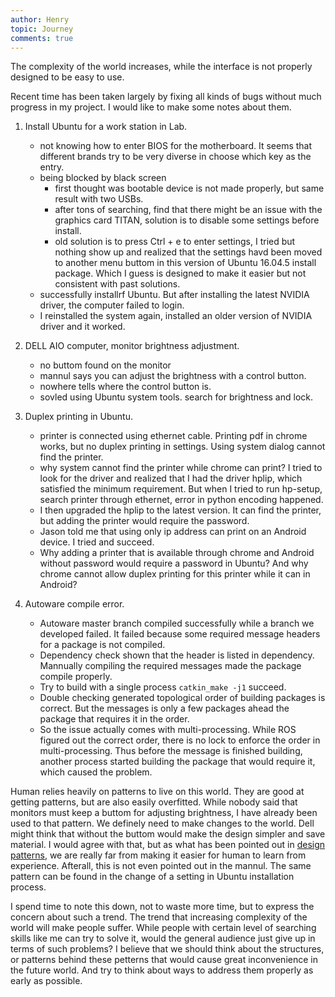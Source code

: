 ```yaml
---
author: Henry
topic: Journey
comments: true
---
```


The complexity of the world increases, while the interface is not properly designed to be easy to use.

Recent time has been taken largely by fixing all kinds of bugs without much progress in my project. I would like to make some notes about them.

1. Install Ubuntu for a work station in Lab.
   - not knowing how to enter BIOS for the motherboard. It seems that different brands try to be very diverse in choose which key as the entry.
   - being blocked by black screen
     - first thought was bootable device is not made properly, but same result with two USBs.
     - after tons of searching, find that there might be an issue with the graphics card TITAN, solution is to disable some settings before install.
     - old solution is to press Ctrl + e to enter settings, I tried but nothing show up and realized that the settings havd been moved to another menu buttom in this version of Ubuntu 16.04.5 install package. Which I guess is designed to make it easier but not consistent with past solutions.
   - successfully installrf Ubuntu. But after installing the latest NVIDIA driver, the computer failed to login.
   - I reinstalled the system again, installed an older version of NVIDIA driver and it worked.

2. DELL AIO computer, monitor brightness adjustment.
    - no buttom found on the monitor
    - mannul says you can adjust the brightness with a control button.
    - nowhere tells where the control button is.
    - sovled using Ubuntu system tools. search for brightness and lock.

3. Duplex printing in Ubuntu.
    - printer is connected using ethernet cable. Printing pdf in chrome works, but no duplex printing in settings. Using system dialog cannot find the printer.
    - why system cannot find the printer while chrome can print? I tried to look for the driver and realized that I had the driver hplip, which satisfied the minimum requirement. But when I tried to run hp-setup, search printer through ethernet, error in python encoding happened.
    - I then upgraded the hplip to the latest version. It can find the printer, but adding the printer would require the password.
    - Jason told me that using only ip address can print on an Android device. I tried and succeed.
    - Why adding a printer that is available through chrome and Android without password would require a password in Ubuntu? And why chrome cannot allow duplex printing for this printer while it can in Android?

4. Autoware compile error.
    - Autoware master branch compiled successfully while a branch we developed failed. It failed because some required message headers for a package is not compiled.
    - Dependency check shown that the header is listed in dependency. Mannually compiling the required messages made the package compile properly.
    - Try to build with a single process ```catkin_make -j1``` succeed.
    - Double checking generated topological order of building packages is correct. But the messages is only a few packages ahead the package that requires it in the order.
    - So the issue actually comes with multi-processing. While ROS figured out the correct order, there is no lock to enforce the order in multi-processing. Thus before the message is finished building, another process started building the package that would require it, which caused the problem.

Human relies heavily on patterns to live on this world. They are good at getting patterns, but are also easily overfitted. While nobody said that monitors must keep a buttom for adjusting brightness, I have already been used to that pattern. We definely need to make changes to the world. Dell might think that without the buttom would make the design simpler and save material. I would agree with that, but as what has been pointed out in [design patterns](https://zhyhenryzhang.github.io/2019/08/12/design-patterns-reading-notes.html), we are really far from making it easier for human to learn from experience. Afterall, this is not even pointed out in the mannul. The same pattern can be found in the change of a setting in Ubuntu installation process.

I spend time to note this down, not to waste more time, but to express the concern about such a trend. The trend that increasing complexity of the world will make people suffer. While people with certain level of searching skills like me can try to solve it, would the general audience just give up in terms of such problems? I believe that we should think about the structures, or patterns behind these petterns that would cause great inconvenience in the future world. And try to think about ways to address them properly as early as possible.